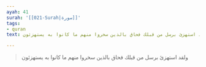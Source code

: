 ```yaml
---
ayah: 41
surah: '[[021-Surah|سورة]]'
tags:
- quran
text: ولقد استهزئ برسل من قبلك فحاق بالذين سخروا منهم ما كانوا به يستهزئون

---
```

> ولقد استهزئ برسل من قبلك فحاق بالذين سخروا منهم ما كانوا به يستهزئون
